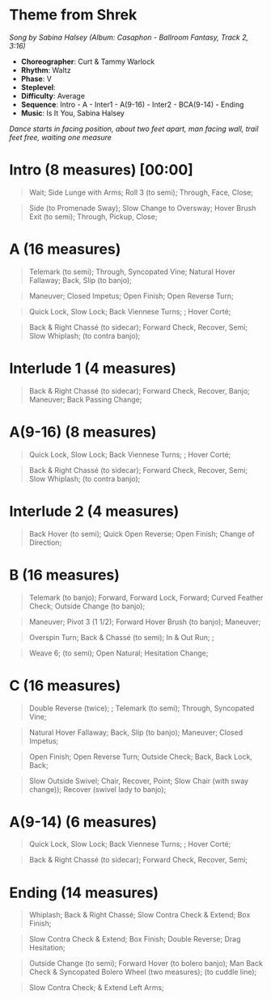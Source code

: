 # Theme from Shrek
*Song by Sabina Halsey (Album: Casaphon - Ballroom Fantasy, Track 2, 3:16)*

* **Choreographer**: Curt & Tammy Warlock
* **Rhythm**: Waltz
* **Phase**: V
* **Steplevel**:
* **Difficulty**: Average
* **Sequence**: Intro - A - Inter1 - A(9-16) - Inter2 - BCA(9-14) - Ending
* **Music**: Is It You, Sabina Halsey


*Dance starts in facing position, about two feet apart, man facing wall, trail feet free, waiting one measure*

# Intro (8 measures) [00:00]

> Wait; Side Lunge with Arms; Roll 3 (to semi); Through, Face, Close;

> Side (to Promenade Sway); Slow Change to Oversway; Hover Brush Exit (to semi); Through, Pickup, Close;

# A (16 measures)

> Telemark (to semi); Through, Syncopated Vine; Natural Hover Fallaway; Back, Slip (to banjo);

> Maneuver; Closed Impetus; Open Finish; Open Reverse Turn;

> Quick Lock, Slow Lock; Back Viennese Turns; ; Hover Corté;

> Back & Right Chassé (to sidecar); Forward Check, Recover, Semi; Slow Whiplash; (to contra banjo);

# Interlude 1 (4 measures)

> Back & Right Chassé (to sidecar); Forward Check, Recover, Banjo; Maneuver; Back Passing Change;

# A(9-16) (8 measures)

> Quick Lock, Slow Lock; Back Viennese Turns; ; Hover Corté;

> Back & Right Chassé (to sidecar); Forward Check, Recover, Semi; Slow Whiplash; (to contra banjo);

# Interlude 2 (4 measures)

> Back Hover (to semi); Quick Open Reverse; Open Finish; Change of Direction;

# B (16 measures)

> Telemark (to banjo); Forward, Forward Lock, Forward; Curved Feather Check; Outside Change (to banjo);

> Maneuver; Pivot 3 (1 1/2); Forward Hover Brush (to banjo); Maneuver;

> Overspin Turn; Back & Chassé (to semi); In & Out Run; ;

> Weave 6; (to semi); Open Natural; Hesitation Change;

# C (16 measures)

> Double Reverse (twice); ; Telemark (to semi); Through, Syncopated Vine;

> Natural Hover Fallaway; Back, Slip (to banjo); Maneuver; Closed Impetus;

> Open Finish; Open Reverse Turn; Outside Check; Back, Back Lock, Back;

> Slow Outside Swivel; Chair, Recover, Point; Slow Chair (with sway change)); Recover (swivel lady to banjo);

# A(9-14) (6 measures)

> Quick Lock, Slow Lock; Back Viennese Turns; ; Hover Corté;

> Back & Right Chassé (to sidecar); Forward Check, Recover, Semi;

# Ending (14 measures)

> Whiplash; Back & Right Chassé; Slow Contra Check & Extend; Box Finish;

> Slow Contra Check & Extend; Box Finish; Double Reverse; Drag Hesitation;

> Outside Change (to semi); Forward Hover (to bolero banjo); Man Back Check & Syncopated Bolero Wheel (two measures); (to cuddle line);

> Slow Contra Check; & Extend Left Arms;



